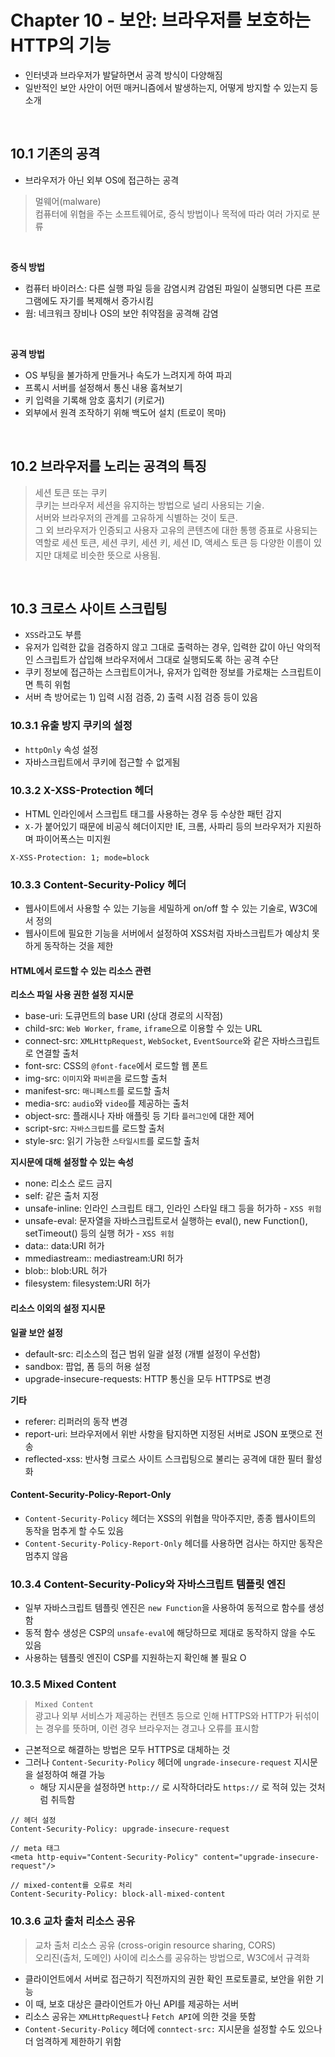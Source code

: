 # Chapter 10 - 보안: 브라우저를 보호하는 HTTP의 기능

- 인터넷과 브라우저가 발달하면서 공격 방식이 다양해짐
- 일반적인 보안 사안이 어떤 매커니즘에서 발생하는지, 어떻게 방지할 수 있는지 등 소개

<br/>

## 10.1 기존의 공격

- 브라우저가 아닌 외부 OS에 접근하는 공격

> 멀웨어(malware)  
> 컴퓨터에 위협을 주는 소프트웨어로, 증식 방법이나 목적에 따라 여러 가지로 분류

<br/>

**증식 방법**

- 컴퓨터 바이러스: 다른 실행 파일 등을 감염시켜 감염된 파일이 실행되면 다른 프로그램에도 자기를 복제해서 증가시킴
- 웜: 네크워크 장비나 OS의 보안 취약점을 공격해 감염

<br/>

**공격 방법**

- OS 부팅을 불가하게 만들거나 속도가 느려지게 하여 파괴
- 프록시 서버를 설정해서 통신 내용 훔쳐보기
- 키 입력을 기록해 암호 훔치기 (키로거)
- 외부에서 원격 조작하기 위해 백도어 설치 (트로이 목마)

<br/>

## 10.2 브라우저를 노리는 공격의 특징

> 세션 토큰 또는 쿠키  
> 쿠키는 브라우저 세션을 유지하는 방법으로 널리 사용되는 기술.  
> 서버와 브라우저의 관계를 고유하게 식별하는 것이 토큰.  
> 그 외 브라우저가 인증되고 사용자 고유의 콘텐츠에 대한 통행 증표로 사용되는 역할로 세션 토큰, 세션 쿠키, 세션 키, 세션 ID, 액세스 토큰 등 다양한 이름이 있지만 대체로 비슷한 뜻으로 사용됨.

<br/>

## 10.3 크로스 사이트 스크립팅

- `XSS`라고도 부름
- 유저가 입력한 값을 검증하지 않고 그대로 출력하는 경우, 입력한 값이 아닌 악의적인 스크립트가 삽입해 브라우저에서 그대로 실행되도록 하는 공격 수단
- 쿠키 정보에 접근하는 스크립트이거나, 유저가 입력한 정보를 가로채는 스크립트이면 특히 위험
- 서버 측 방어로는 1) 입력 시점 검증, 2) 출력 시점 검증 등이 있음

### 10.3.1 유출 방지 쿠키의 설정

- `httpOnly` 속성 설정
- 자바스크립트에서 쿠키에 접근할 수 없게됨

### 10.3.2 X-XSS-Protection 헤더

- HTML 인라인에서 스크립트 태그를 사용하는 경우 등 수상한 패턴 감지
- `X-`가 붙어있기 때문에 비공식 헤더이지만 IE, 크롬, 사파리 등의 브라우저가 지원하며 파이어폭스는 미지원

```
X-XSS-Protection: 1; mode=block
```

### 10.3.3 Content-Security-Policy 헤더

- 웹사이트에서 사용할 수 있는 기능을 세밀하게 on/off 할 수 있는 기술로, W3C에서 정의
- 웹사이트에 필요한 기능을 서버에서 설정하여 XSS처럼 자바스크립트가 예상치 못하게 동작하는 것을 제한

#### HTML에서 로드할 수 있는 리소스 관련

**리소스 파일 사용 권한 설정 지시문**

- base-uri: 도큐먼트의 base URI (상대 경로의 시작점)
- child-src: `Web Worker`, `frame`, `iframe`으로 이용할 수 있는 URL
- connect-src: `XMLHttpRequest`, `WebSocket`, `EventSource`와 같은 자바스크립트로 연결할 출처
- font-src: CSS의 `@font-face`에서 로드할 웹 폰트
- img-src: `이미지`와 `파비콘`을 로드할 출처
- manifest-src: `매니페스트`를 로드할 출처
- media-src: `audio`와 `video`를 제공하는 출처
- object-src: 플래시나 자바 애플릿 등 기타 `플러그인`에 대한 제어
- script-src: `자바스크립트`를 로드할 출처
- style-src: 읽기 가능한 `스타일시트`를 로드할 출처

**지시문에 대해 설정할 수 있는 속성**

- none: 리소스 로드 금지
- self: 같은 출처 지정
- unsafe-inline: 인라인 스크립트 태그, 인라인 스타일 태그 등을 허가하 - `XSS 위험`
- unsafe-eval: 문자열을 자바스크립트로서 실행하는 eval(), new Function(), setTimeout() 등의 실행 허가 - `XSS 위험`
- data:: data:URI 허가
- mmediastream:: mediastream:URI 허가
- blob:: blob:URL 허가
- filesystem: filesystem:URI 허가

#### 리소스 이외의 설정 지시문

**일괄 보안 설정**

- default-src: 리소스의 접근 범위 일괄 설정 (개별 설정이 우선함)
- sandbox: 팝업, 폼 등의 허용 설정
- upgrade-insecure-requests: HTTP 통신을 모두 HTTPS로 변경

**기타**

- referer: 리퍼러의 동작 변경
- report-uri: 브라우저에서 위반 사항을 탐지하면 지정된 서버로 JSON 포맷으로 전송
- reflected-xss: 반사형 크로스 사이트 스크립팅으로 불리는 공격에 대한 필터 활성화

#### Content-Security-Policy-Report-Only

- `Content-Security-Policy` 헤더는 XSS의 위협을 막아주지만, 종종 웹사이트의 동작을 멈추게 할 수도 있음
- `Content-Security-Policy-Report-Only` 헤더를 사용하면 검사는 하지만 동작은 멈추지 않음

### 10.3.4 Content-Security-Policy와 자바스크립트 템플릿 엔진

- 일부 자바스크립트 템플릿 엔진은 `new Function`을 사용하여 동적으로 함수를 생성함
- 동적 함수 생성은 CSP의 `unsafe-eval`에 해당하므로 제대로 동작하지 않을 수도 있음
- 사용하는 템플릿 엔진이 CSP를 지원하는지 확인해 볼 필요 O

### 10.3.5 Mixed Content

> `Mixed Content`  
> 광고나 외부 서비스가 제공하는 컨텐츠 등으로 인해 HTTPS와 HTTP가 뒤섞이는 경우를 뜻하며, 이런 경우 브라우저는 경고나 오류를 표시함

- 근본적으로 해결하는 방법은 모두 HTTPS로 대체하는 것
- 그러나 `Content-Security-Policy` 헤더에 `ungrade-insecure-request` 지시문을 설정하여 해결 가능
  - 해당 지시문을 설정하면 `http://` 로 시작하더라도 `https://` 로 적혀 있는 것처럼 취득함

```
// 헤더 설정
Content-Security-Policy: upgrade-insecure-request

// meta 태그
<meta http-equiv="Content-Security-Policy" content="upgrade-insecure-request"/>

// mixed-content를 오류로 처리
Content-Security-Policy: block-all-mixed-content
```

### 10.3.6 교차 출처 리소스 공유

> 교차 출처 리소스 공유 (cross-origin resource sharing, CORS)  
> 오리진(출처, 도메인) 사이에 리소스를 공유하는 방법으로, W3C에서 규격화

- 클라이언트에서 서버로 접근하기 직전까지의 권한 확인 프로토콜로, 보안을 위한 기능
- 이 때, 보호 대상은 클라이언트가 아닌 API를 제공하는 서버
- 리소스 공유는 `XMLHttpRequest`나 `Fetch API`에 의한 것을 뜻함
- `Content-Security-Policy` 헤더에 `conntect-src:` 지시문을 설정할 수도 있으나 더 엄격하게 제한하기 위함


